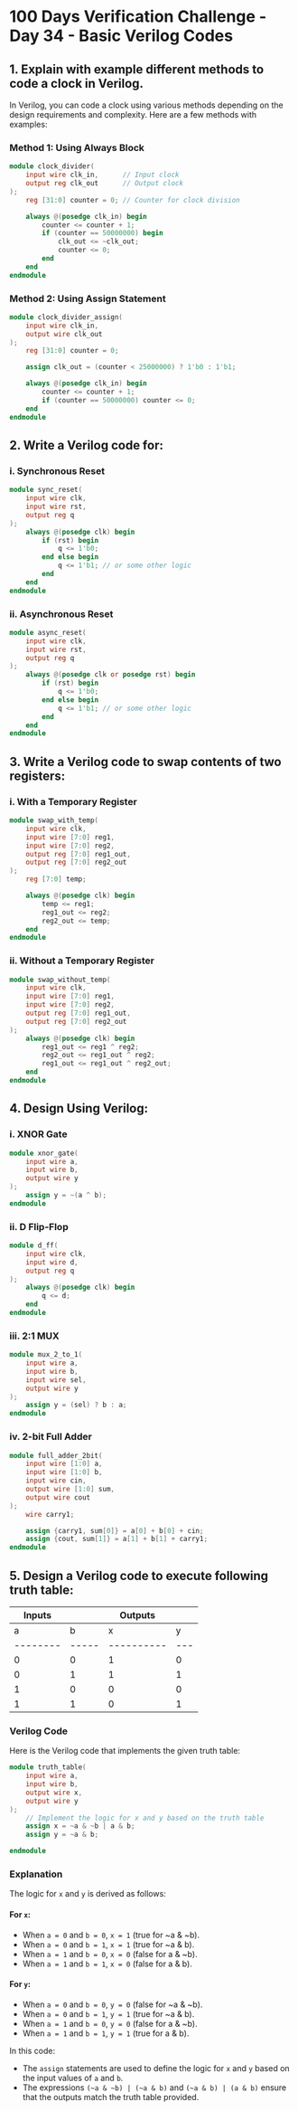 # 100 Days Verification Challenge - Day 34 - Basic Verilog Codes

## 1. Explain with example different methods to code a clock in Verilog.

In Verilog, you can code a clock using various methods depending on the design requirements and complexity. Here are a few methods with examples:

### Method 1: Using Always Block
```verilog
module clock_divider(
    input wire clk_in,      // Input clock
    output reg clk_out      // Output clock
);
    reg [31:0] counter = 0; // Counter for clock division

    always @(posedge clk_in) begin
        counter <= counter + 1;
        if (counter == 50000000) begin
            clk_out <= ~clk_out;
            counter <= 0;
        end
    end
endmodule
```

### Method 2: Using Assign Statement
```verilog
module clock_divider_assign(
    input wire clk_in,
    output wire clk_out
);
    reg [31:0] counter = 0;

    assign clk_out = (counter < 25000000) ? 1'b0 : 1'b1;

    always @(posedge clk_in) begin
        counter <= counter + 1;
        if (counter == 50000000) counter <= 0;
    end
endmodule
```

## 2. Write a Verilog code for:

### i. Synchronous Reset
```verilog
module sync_reset(
    input wire clk,
    input wire rst,
    output reg q
);
    always @(posedge clk) begin
        if (rst) begin
            q <= 1'b0;
        end else begin
            q <= 1'b1; // or some other logic
        end
    end
endmodule
```

### ii. Asynchronous Reset
```verilog
module async_reset(
    input wire clk,
    input wire rst,
    output reg q
);
    always @(posedge clk or posedge rst) begin
        if (rst) begin
            q <= 1'b0;
        end else begin
            q <= 1'b1; // or some other logic
        end
    end
endmodule
```

## 3. Write a Verilog code to swap contents of two registers:

### i. With a Temporary Register
```verilog
module swap_with_temp(
    input wire clk,
    input wire [7:0] reg1,
    input wire [7:0] reg2,
    output reg [7:0] reg1_out,
    output reg [7:0] reg2_out
);
    reg [7:0] temp;

    always @(posedge clk) begin
        temp <= reg1;
        reg1_out <= reg2;
        reg2_out <= temp;
    end
endmodule
```

### ii. Without a Temporary Register
```verilog
module swap_without_temp(
    input wire clk,
    input wire [7:0] reg1,
    input wire [7:0] reg2,
    output reg [7:0] reg1_out,
    output reg [7:0] reg2_out
);
    always @(posedge clk) begin
        reg1_out <= reg1 ^ reg2;
        reg2_out <= reg1_out ^ reg2;
        reg1_out <= reg1_out ^ reg2_out;
    end
endmodule
```

## 4. Design Using Verilog:

### i. XNOR Gate
```verilog
module xnor_gate(
    input wire a,
    input wire b,
    output wire y
);
    assign y = ~(a ^ b);
endmodule
```

### ii. D Flip-Flop
```verilog
module d_ff(
    input wire clk,
    input wire d,
    output reg q
);
    always @(posedge clk) begin
        q <= d;
    end
endmodule
```

### iii. 2:1 MUX
```verilog
module mux_2_to_1(
    input wire a,
    input wire b,
    input wire sel,
    output wire y
);
    assign y = (sel) ? b : a;
endmodule
```

### iv. 2-bit Full Adder
```verilog
module full_adder_2bit(
    input wire [1:0] a,
    input wire [1:0] b,
    input wire cin,
    output wire [1:0] sum,
    output wire cout
);
    wire carry1;

    assign {carry1, sum[0]} = a[0] + b[0] + cin;
    assign {cout, sum[1]} = a[1] + b[1] + carry1;
endmodule
```

## 5. Design a Verilog code to execute following truth table:

| Inputs |     | Outputs |   |
|--------|-----|----------|---|
|   a    |  b  |    x     | y |
|--------|-----|----------|---|
|   0    |  0  |    1     | 0 |
|   0    |  1  |    1     | 1 |
|   1    |  0  |    0     | 0 |
|   1    |  1  |    0     | 1 |

### Verilog Code
Here is the Verilog code that implements the given truth table:

```verilog
module truth_table(
    input wire a,
    input wire b,
    output wire x,
    output wire y
);
    // Implement the logic for x and y based on the truth table
    assign x = ~a & ~b | a & b;
    assign y = ~a & b;

endmodule
```

### Explanation

The logic for `x` and `y` is derived as follows:

#### For `x`:
- When `a = 0` and `b = 0`, `x = 1` (true for ~a & ~b).
- When `a = 0` and `b = 1`, `x = 1` (true for ~a & b).
- When `a = 1` and `b = 0`, `x = 0` (false for a & ~b).
- When `a = 1` and `b = 1`, `x = 0` (false for a & b).

#### For `y`:
- When `a = 0` and `b = 0`, `y = 0` (false for ~a & ~b).
- When `a = 0` and `b = 1`, `y = 1` (true for ~a & b).
- When `a = 1` and `b = 0`, `y = 0` (false for a & ~b).
- When `a = 1` and `b = 1`, `y = 1` (true for a & b).

In this code:
- The `assign` statements are used to define the logic for `x` and `y` based on the input values of `a` and `b`.
- The expressions `(~a & ~b) | (~a & b)` and `(~a & b) | (a & b)` ensure that the outputs match the truth table provided.
